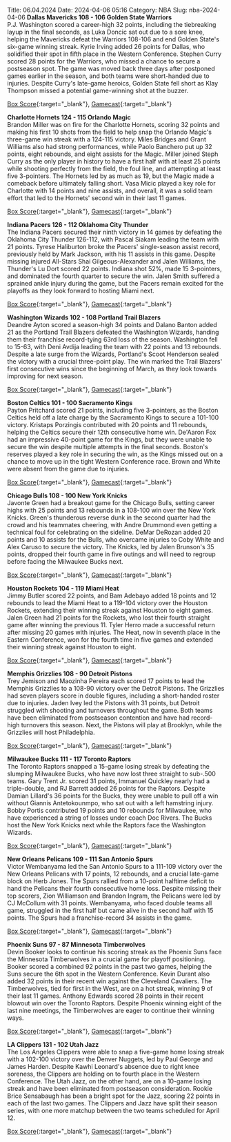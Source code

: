 Title: 06.04.2024
Date: 2024-04-06 05:16
Category: NBA 
Slug: nba-2024-04-06 
**Dallas Mavericks 108 - 106 Golden State Warriors**  
P.J. Washington scored a career-high 32 points, including the tiebreaking layup in the final seconds, as Luka Doncic sat out due to a sore knee, helping the Mavericks defeat the Warriors 108-106 and end Golden State's six-game winning streak. Kyrie Irving added 26 points for Dallas, who solidified their spot in fifth place in the Western Conference. Stephen Curry scored 28 points for the Warriors, who missed a chance to secure a postseason spot. The game was moved back three days after postponed games earlier in the season, and both teams were short-handed due to injuries. Despite Curry's late-game heroics, Golden State fell short as Klay Thompson missed a potential game-winning shot at the buzzer. 

[Box Score](https://www.nba.com/game/gsw-vs-dal-0022301097/box-score){:target="_blank"}, [Gamecast](https://www.nba.com/game/gsw-vs-dal-0022301097){:target="_blank"}<br>

**Charlotte Hornets 124 - 115 Orlando Magic**  
Brandon Miller was on fire for the Charlotte Hornets, scoring 32 points and making his first 10 shots from the field to help snap the Orlando Magic's three-game win streak with a 124-115 victory. Miles Bridges and Grant Williams also had strong performances, while Paolo Banchero put up 32 points, eight rebounds, and eight assists for the Magic. Miller joined Steph Curry as the only player in history to have a first half with at least 25 points while shooting perfectly from the field, the foul line, and attempting at least five 3-pointers. The Hornets led by as much as 19, but the Magic made a comeback before ultimately falling short. Vasa Micic played a key role for Charlotte with 14 points and nine assists, and overall, it was a solid team effort that led to the Hornets' second win in their last 11 games. 

[Box Score](https://www.nba.com/game/orl-vs-cha-0022301115/box-score){:target="_blank"}, [Gamecast](https://www.nba.com/game/orl-vs-cha-0022301115){:target="_blank"}<br>

**Indiana Pacers 126 - 112 Oklahoma City Thunder**  
The Indiana Pacers secured their ninth victory in 14 games by defeating the Oklahoma City Thunder 126-112, with Pascal Siakam leading the team with 21 points. Tyrese Haliburton broke the Pacers' single-season assist record, previously held by Mark Jackson, with his 11 assists in this game. Despite missing injured All-Stars Shai Gilgeous-Alexander and Jalen Williams, the Thunder's Lu Dort scored 22 points. Indiana shot 52%, made 15 3-pointers, and dominated the fourth quarter to secure the win. Jalen Smith suffered a sprained ankle injury during the game, but the Pacers remain excited for the playoffs as they look forward to hosting Miami next. 

[Box Score](https://www.nba.com/game/okc-vs-ind-0022301116/box-score){:target="_blank"}, [Gamecast](https://www.nba.com/game/okc-vs-ind-0022301116){:target="_blank"}<br>

**Washington Wizards 102 - 108 Portland Trail Blazers**  
Deandre Ayton scored a season-high 34 points and Dalano Banton added 21 as the Portland Trail Blazers defeated the Washington Wizards, handing them their franchise record-tying 63rd loss of the season. Washington fell to 15-63, with Deni Avdija leading the team with 22 points and 13 rebounds. Despite a late surge from the Wizards, Portland's Scoot Henderson sealed the victory with a crucial three-point play. The win marked the Trail Blazers' first consecutive wins since the beginning of March, as they look towards improving for next season. 

[Box Score](https://www.nba.com/game/por-vs-was-0022301117/box-score){:target="_blank"}, [Gamecast](https://www.nba.com/game/por-vs-was-0022301117){:target="_blank"}<br>

**Boston Celtics 101 - 100 Sacramento Kings**  
Payton Pritchard scored 21 points, including five 3-pointers, as the Boston Celtics held off a late charge by the Sacramento Kings to secure a 101-100 victory. Kristaps Porzingis contributed with 20 points and 11 rebounds, helping the Celtics secure their 12th consecutive home win. De'Aaron Fox had an impressive 40-point game for the Kings, but they were unable to secure the win despite multiple attempts in the final seconds. Boston's reserves played a key role in securing the win, as the Kings missed out on a chance to move up in the tight Western Conference race. Brown and White were absent from the game due to injuries. 

[Box Score](https://www.nba.com/game/sac-vs-bos-0022301118/box-score){:target="_blank"}, [Gamecast](https://www.nba.com/game/sac-vs-bos-0022301118){:target="_blank"}<br>

**Chicago Bulls 108 - 100 New York Knicks**  
Javonte Green had a breakout game for the Chicago Bulls, setting career highs with 25 points and 13 rebounds in a 108-100 win over the New York Knicks. Green's thunderous reverse dunk in the second quarter had the crowd and his teammates cheering, with Andre Drummond even getting a technical foul for celebrating on the sideline. DeMar DeRozan added 20 points and 10 assists for the Bulls, who overcame injuries to Coby White and Alex Caruso to secure the victory. The Knicks, led by Jalen Brunson's 35 points, dropped their fourth game in five outings and will need to regroup before facing the Milwaukee Bucks next. 

[Box Score](https://www.nba.com/game/nyk-vs-chi-0022301119/box-score){:target="_blank"}, [Gamecast](https://www.nba.com/game/nyk-vs-chi-0022301119){:target="_blank"}<br>

**Houston Rockets 104 - 119 Miami Heat**  
Jimmy Butler scored 22 points, and Bam Adebayo added 18 points and 12 rebounds to lead the Miami Heat to a 119-104 victory over the Houston Rockets, extending their winning streak against Houston to eight games. Jalen Green had 21 points for the Rockets, who lost their fourth straight game after winning the previous 11. Tyler Herro made a successful return after missing 20 games with injuries. The Heat, now in seventh place in the Eastern Conference, won for the fourth time in five games and extended their winning streak against Houston to eight. 

[Box Score](https://www.nba.com/game/mia-vs-hou-0022301120/box-score){:target="_blank"}, [Gamecast](https://www.nba.com/game/mia-vs-hou-0022301120){:target="_blank"}<br>

**Memphis Grizzlies 108 - 90 Detroit Pistons**  
Trey Jemison and Maozinha Pereira each scored 17 points to lead the Memphis Grizzlies to a 108-90 victory over the Detroit Pistons. The Grizzlies had seven players score in double figures, including a short-handed roster due to injuries. Jaden Ivey led the Pistons with 31 points, but Detroit struggled with shooting and turnovers throughout the game. Both teams have been eliminated from postseason contention and have had record-high turnovers this season. Next, the Pistons will play at Brooklyn, while the Grizzlies will host Philadelphia. 

[Box Score](https://www.nba.com/game/det-vs-mem-0022301121/box-score){:target="_blank"}, [Gamecast](https://www.nba.com/game/det-vs-mem-0022301121){:target="_blank"}<br>

**Milwaukee Bucks 111 - 117 Toronto Raptors**  
The Toronto Raptors snapped a 15-game losing streak by defeating the slumping Milwaukee Bucks, who have now lost three straight to sub-.500 teams. Gary Trent Jr. scored 31 points, Immanuel Quickley nearly had a triple-double, and RJ Barrett added 26 points for the Raptors. Despite Damian Lillard's 36 points for the Bucks, they were unable to pull off a win without Giannis Antetokounmpo, who sat out with a left hamstring injury. Bobby Portis contributed 19 points and 10 rebounds for Milwaukee, who have experienced a string of losses under coach Doc Rivers. The Bucks host the New York Knicks next while the Raptors face the Washington Wizards. 

[Box Score](https://www.nba.com/game/tor-vs-mil-0022301122/box-score){:target="_blank"}, [Gamecast](https://www.nba.com/game/tor-vs-mil-0022301122){:target="_blank"}<br>

**New Orleans Pelicans 109 - 111 San Antonio Spurs**  
Victor Wembanyama led the San Antonio Spurs to a 111-109 victory over the New Orleans Pelicans with 17 points, 12 rebounds, and a crucial late-game block on Herb Jones. The Spurs rallied from a 10-point halftime deficit to hand the Pelicans their fourth consecutive home loss. Despite missing their top scorers, Zion Williamson and Brandon Ingram, the Pelicans were led by CJ McCollum with 31 points. Wembanyama, who faced double teams all game, struggled in the first half but came alive in the second half with 15 points. The Spurs had a franchise-record 34 assists in the game. 

[Box Score](https://www.nba.com/game/sas-vs-nop-0022301123/box-score){:target="_blank"}, [Gamecast](https://www.nba.com/game/sas-vs-nop-0022301123){:target="_blank"}<br>

**Phoenix Suns 97 - 87 Minnesota Timberwolves**  
Devin Booker looks to continue his scoring streak as the Phoenix Suns face the Minnesota Timberwolves in a crucial game for playoff positioning. Booker scored a combined 92 points in the past two games, helping the Suns secure the 6th spot in the Western Conference. Kevin Durant also added 32 points in their recent win against the Cleveland Cavaliers. The Timberwolves, tied for first in the West, are on a hot streak, winning 9 of their last 11 games. Anthony Edwards scored 28 points in their recent blowout win over the Toronto Raptors. Despite Phoenix winning eight of the last nine meetings, the Timberwolves are eager to continue their winning ways. 

[Box Score](https://www.nba.com/game/min-vs-phx-0022301125/box-score){:target="_blank"}, [Gamecast](https://www.nba.com/game/min-vs-phx-0022301125){:target="_blank"}<br>

**LA Clippers 131 - 102 Utah Jazz**  
The Los Angeles Clippers were able to snap a five-game home losing streak with a 102-100 victory over the Denver Nuggets, led by Paul George and James Harden. Despite Kawhi Leonard's absence due to right knee soreness, the Clippers are holding on to fourth place in the Western Conference. The Utah Jazz, on the other hand, are on a 10-game losing streak and have been eliminated from postseason consideration. Rookie Brice Sensabaugh has been a bright spot for the Jazz, scoring 22 points in each of the last two games. The Clippers and Jazz have split their season series, with one more matchup between the two teams scheduled for April 12. 

[Box Score](https://www.nba.com/game/uta-vs-lac-0022301126/box-score){:target="_blank"}, [Gamecast](https://www.nba.com/game/uta-vs-lac-0022301126){:target="_blank"}<br>

